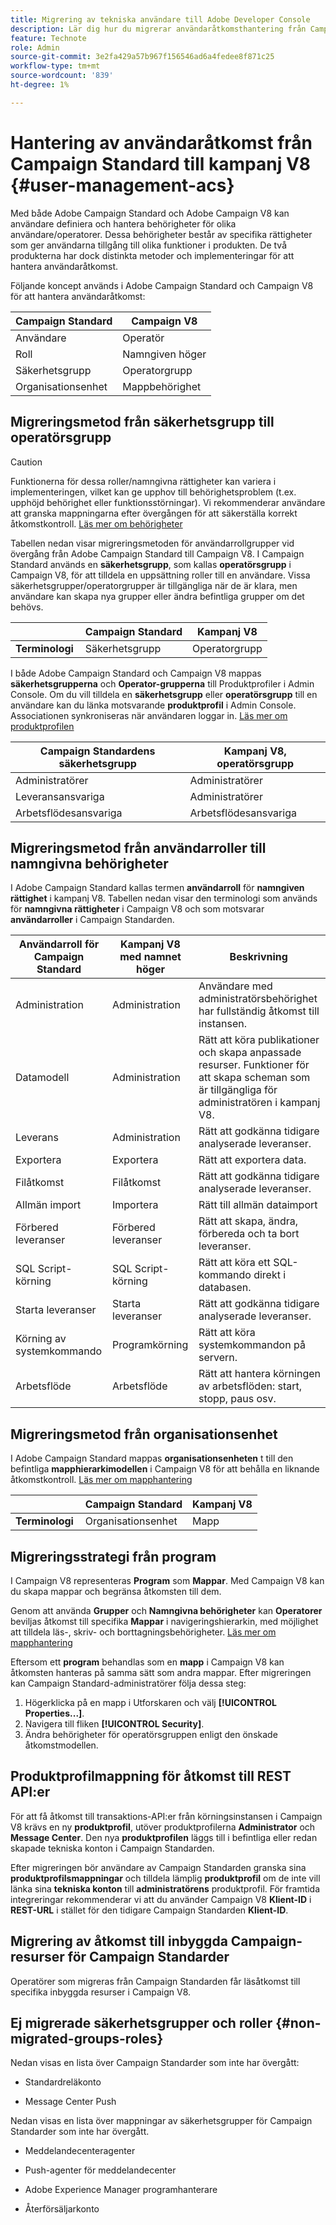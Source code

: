 ```yaml
---
title: Migrering av tekniska användare till Adobe Developer Console
description: Lär dig hur du migrerar användaråtkomsthantering från Campaign Standard till kampanj V8
feature: Technote
role: Admin
source-git-commit: 3e2fa429a57b967f156546ad6a4fedee8f871c25
workflow-type: tm+mt
source-wordcount: '839'
ht-degree: 1%

---
```


# Hantering av användaråtkomst från Campaign Standard till kampanj V8 {#user-management-acs}

Med både Adobe Campaign Standard och Adobe Campaign V8 kan användare definiera och hantera behörigheter för olika användare/operatorer. Dessa behörigheter består av specifika rättigheter som ger användarna tillgång till olika funktioner i produkten. De två produkterna har dock distinkta metoder och implementeringar för att hantera användaråtkomst.

Följande koncept används i Adobe Campaign Standard och Campaign V8 för att hantera användaråtkomst:

| Campaign Standard | Campaign V8 |
|---------|----------|
| Användare | Operatör |
| Roll | Namngiven höger |
| Säkerhetsgrupp | Operatorgrupp |
| Organisationsenhet | Mappbehörighet |

## Migreringsmetod från säkerhetsgrupp till operatörsgrupp

>[!CAUTION]
>
>Funktionerna för dessa roller/namngivna rättigheter kan variera i implementeringen, vilket kan ge upphov till behörighetsproblem (t.ex. upphöjd behörighet eller funktionsstörningar). Vi rekommenderar användare att granska mappningarna efter övergången för att säkerställa korrekt åtkomstkontroll. [Läs mer om behörigheter](../../v8/start/manage-permissions.md)

Tabellen nedan visar migreringsmetoden för användarrollgrupper vid övergång från Adobe Campaign Standard till Campaign V8. I Campaign Standard används en **säkerhetsgrupp**, som kallas **operatörsgrupp** i Campaign V8, för att tilldela en uppsättning roller till en användare. Vissa säkerhetsgrupper/operatorgrupper är tillgängliga när de är klara, men användare kan skapa nya grupper eller ändra befintliga grupper om det behövs.

| | **Campaign Standard** | **Kampanj V8** |
|---------|----------|---------|
| **Terminologi**  | Säkerhetsgrupp | Operatorgrupp |

I både Adobe Campaign Standard och Campaign V8 mappas **säkerhetsgrupperna** och **Operator-grupperna** till Produktprofiler i Admin Console. Om du vill tilldela en **säkerhetsgrupp** eller **operatörsgrupp** till en användare kan du länka motsvarande **produktprofil** i Admin Console. Associationen synkroniseras när användaren loggar in. [Läs mer om produktprofilen](../../v8/start/manage-permissions.md)

| **Campaign Standardens säkerhetsgrupp** | **Kampanj V8, operatörsgrupp** |
|----------|---------|
| Administratörer | Administratörer |
| Leveransansvariga | Administratörer |
| Arbetsflödesansvariga | Arbetsflödesansvariga  |

## Migreringsmetod från användarroller till namngivna behörigheter

I Adobe Campaign Standard kallas termen **användarroll** för **namngiven rättighet** i kampanj V8. Tabellen nedan visar den terminologi som används för **namngivna rättigheter** i Campaign V8 och som motsvarar **användarroller** i Campaign Standarden.

| **Användarroll för Campaign Standard** | **Kampanj V8 med namnet höger** | **Beskrivning**  |
|----------|---------|---------|
| Administration | Administration | Användare med administratörsbehörighet har fullständig åtkomst till instansen. |
| Datamodell  | Administration | Rätt att köra publikationer och skapa anpassade resurser. Funktioner för att skapa scheman som är tillgängliga för administratören i kampanj V8.  |
| Leverans  | Administration  | Rätt att godkänna tidigare analyserade leveranser.  |
| Exportera | Exportera | Rätt att exportera data.  |
| Filåtkomst  | Filåtkomst  | Rätt att godkänna tidigare analyserade leveranser.  |
| Allmän import  | Importera  | Rätt till allmän dataimport |
| Förbered leveranser | Förbered leveranser | Rätt att skapa, ändra, förbereda och ta bort leveranser.  |
| SQL Script-körning | SQL Script-körning | Rätt att köra ett SQL-kommando direkt i databasen. |
| Starta leveranser  | Starta leveranser  | Rätt att godkänna tidigare analyserade leveranser.  |
| Körning av systemkommando | Programkörning | Rätt att köra systemkommandon på servern. |
| Arbetsflöde | Arbetsflöde | Rätt att hantera körningen av arbetsflöden: start, stopp, paus osv. |

## Migreringsmetod från organisationsenhet

I Adobe Campaign Standard mappas **organisationsenheten** t till den befintliga **mapphierarkimodellen** i Campaign V8 för att behålla en liknande åtkomstkontroll. [Läs mer om mapphantering](../../v8/start/folder-permissions.md)

| | **Campaign Standard** | **Kampanj V8** |
|---------|----------|---------|
| **Terminologi**  | Organisationsenhet | Mapp |

## Migreringsstrategi från program

I Campaign V8 representeras **Program** som **Mappar**. Med Campaign V8 kan du skapa mappar och begränsa åtkomsten till dem.

Genom att använda **Grupper** och **Namngivna behörigheter** kan **Operatorer** beviljas åtkomst till specifika **Mappar** i navigeringshierarkin, med möjlighet att tilldela läs-, skriv- och borttagningsbehörigheter. [Läs mer om mapphantering](../../v8/start/folder-permissions.md)

Eftersom ett **program** behandlas som en **mapp** i Campaign V8 kan åtkomsten hanteras på samma sätt som andra mappar. Efter migreringen kan Campaign Standard-administratörer följa dessa steg:

1. Högerklicka på en mapp i Utforskaren och välj **[!UICONTROL Properties...]**.
1. Navigera till fliken **[!UICONTROL Security]**.
1. Ändra behörigheter för operatörsgruppen enligt den önskade åtkomstmodellen. 

## Produktprofilmappning för åtkomst till REST API:er 

För att få åtkomst till transaktions-API:er från körningsinstansen i Campaign V8 krävs en ny **produktprofil**, utöver produktprofilerna **Administrator** och **Message Center**. Den nya **produktprofilen** läggs till i befintliga eller redan skapade tekniska konton i Campaign Standarden.

Efter migreringen bör användare av Campaign Standarden granska sina **produktprofilsmappningar** och tilldela lämplig **produktprofil** om de inte vill länka sina **tekniska konton** till **administratörens** produktprofil. För framtida integreringar rekommenderar vi att du använder Campaign V8 **Klient-ID** i **REST-URL** i stället för den tidigare Campaign Standarden **Klient-ID**.

## Migrering av åtkomst till inbyggda Campaign-resurser för Campaign Standarder

Operatörer som migreras från Campaign Standarden får läsåtkomst till specifika inbyggda resurser i Campaign V8.

## Ej migrerade säkerhetsgrupper och roller {#non-migrated-groups-roles}

Nedan visas en lista över Campaign Standarder som inte har övergått:

* Standardreläkonto 

* Message Center Push 

Nedan visas en lista över mappningar av säkerhetsgrupper för Campaign Standarder som inte har övergått.

* Meddelandecenteragenter

* Push-agenter för meddelandecenter

* Adobe Experience Manager programhanterare

* Återförsäljarkonto
 


 

 


